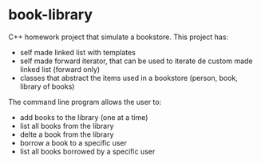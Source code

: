 # book-library
C++ homework project that simulate a bookstore.
This project has:
- self made linked list with templates
- self made forward iterator, that can be used to iterate de custom made linked list (forward only)
- classes that abstract the items used in a bookstore (person, book, library of books)

The command line program allows the user to:
- add books to the library (one at a time) 
- list all books from the library
- delte a book from the library
- borrow a book to a specific user
- list all books borrowed by a specific user
